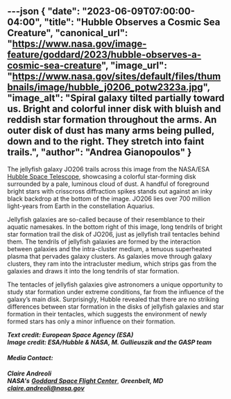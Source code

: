 ---json
{
  "date": "2023-06-09T07:00:00-04:00",
  "title": "Hubble Observes a Cosmic Sea Creature",
  "canonical_url": "https://www.nasa.gov/image-feature/goddard/2023/hubble-observes-a-cosmic-sea-creature",
  "image_url": "https://www.nasa.gov/sites/default/files/thumbnails/image/hubble_j0206_potw2323a.jpg",
  "image_alt": "Spiral galaxy tilted partially toward us. Bright and colorful inner disk with bluish and reddish star formation throughout the arms. An outer disk of dust has many arms being pulled, down and to the right. They stretch into faint trails.",
  "author": "Andrea Gianopoulos"
}
---

The jellyfish galaxy JO206 trails across this image from the NASA/ESA [Hubble Space Telescope](/mission_pages/hubble/main/index.html), showcasing a colorful star-forming disk surrounded by a pale, luminous cloud of dust. A handful of foreground bright stars with crisscross diffraction spikes stands out against an inky black backdrop at the bottom of the image. JO206 lies over 700 million light-years from Earth in the constellation Aquarius.

Jellyfish galaxies are so-called because of their resemblance to their aquatic namesakes. In the bottom right of this image, long tendrils of bright star formation trail the disk of JO206, just as jellyfish trail tentacles behind them. The tendrils of jellyfish galaxies are formed by the interaction between galaxies and the intra-cluster medium, a tenuous superheated plasma that pervades galaxy clusters. As galaxies move through galaxy clusters, they ram into the intracluster medium, which strips gas from the galaxies and draws it into the long tendrils of star formation.

The tentacles of jellyfish galaxies give astronomers a unique opportunity to study star formation under extreme conditions, far from the influence of the galaxy’s main disk. Surprisingly, Hubble revealed that there are no striking differences between star formation in the disks of jellyfish galaxies and star formation in their tentacles, which suggests the environment of newly formed stars has only a minor influence on their formation.

_**Text credit: European Space Agency (ESA)  
Image credit: ESA/Hubble & NASA, M. Gullieuszik and the GASP team**_

#### **_Media Contact:_**

**_Claire Andreoli_**  
**_NASA's_** [**_Goddard Space Flight Center_**](http://www.nasa.gov/goddard), **_Greenbelt, MD_**  
[**_claire.andreoli@nasa.gov_**](mailto:claire.andreoli@nasa.gov)

